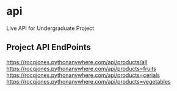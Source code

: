 # api
Live API for Undergraduate Project

## Project API EndPoints
https://rocqjones.pythonanywhere.com/api/products/all <br>
https://rocqjones.pythonanywhere.com/api/products=fruits <br>
https://rocqjones.pythonanywhere.com/api/products=cerials <br>
https://rocqjones.pythonanywhere.com/api/products=vegetables <br>
